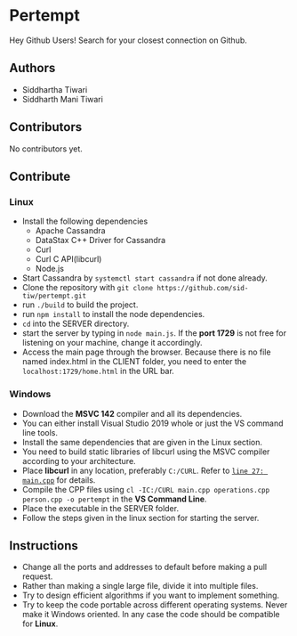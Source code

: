 # Pertempt 
Hey Github Users! Search for your closest connection on Github.

## Authors
- Siddhartha Tiwari
- Siddharth Mani Tiwari

## Contributors
No contributors yet.

## Contribute
### Linux
- Install the following dependencies
  - Apache Cassandra
  - DataStax C++ Driver for Cassandra
  - Curl
  - Curl C API(libcurl)
  - Node.js
- Start Cassandra by `systemctl start cassandra` if not done already.
- Clone the repository with `git clone https://github.com/sid-tiw/pertempt.git`
- run `./build` to build the project.
- run `npm install` to install the node dependencies.
- `cd` into the SERVER directory.
- start the server by typing in `node main.js`. If the <b>port 1729</b> is not free for listening on your machine, change it accordingly.
- Access the main page through the browser. Because there is no file named index.html in the CLIENT folder, you need to enter the `localhost:1729/home.html` in the URL bar.

### Windows
- Download the <b>MSVC 142</b> compiler and all its dependencies.
- You can either install Visual Studio 2019 whole or just the VS command line tools.<br>
- Install the same dependencies that are given in the Linux section.<br>
- You need to build static libraries of libcurl using the MSVC compiler according to your architecture.<br>
- Place <b>libcurl</b> in any location, preferably `C:/CURL`. Refer to [`line 27: main.cpp`](https://github.com/sid-tiw/pertempt/blob/553f4af9a19cb3855bbea2b4ab65d6441737492e/CPP/main.cpp#L27) for details.
- Compile the CPP files using `cl -IC:/CURL main.cpp operations.cpp person.cpp -o pertempt` in the <b>VS Command Line</b>.
- Place the executable in the SERVER folder.
- Follow the steps given in the linux section for starting the server.

## Instructions
- Change all the ports and addresses to default before making a pull request.
- Rather than making a single large file, divide it into multiple files.
- Try to design efficient algorithms if you want to implement something.
- Try to keep the code portable across different operating systems. Never make it Windows oriented. In any case the code should be compatible for <b>Linux</b>.
